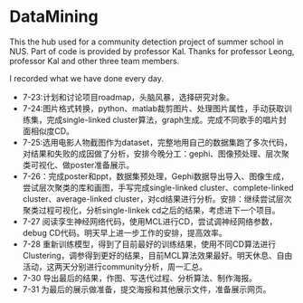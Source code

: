 # DataMining
This the hub used for a community detection project of summer school in NUS. Part of code is provided by professor Kal.
Thanks for professor Leong, professor Kal and other three team members.

I recorded what we have done every day.
* 7-23:计划和讨论项目roadmap，头脑风暴，选择研究对象。
* 7-24:图片格式转换，python、matlab裁剪图片、处理图片属性，手动获取训练集，完成single-linked cluster算法，graph生成。完成不同歌手的唱片封面相似度CD。
* 7-25:选用电影人物截图作为dataset，完整地用自己的数据集跑了多次代码，对结果和失败的成因做了分析，安排今晚分工：gephi、图像预处理、层次聚类可视化、做poster准备展示。
* 7-26：完成poster和ppt，数据集预处理，Gephi数据导出导入、图像生成，尝试层次聚类的库和画图，手写完成single-linked cluster、complete-linked cluster、average-linked cluster，对cd结果进行分析。安排：继续尝试层次聚类过程可视化，分析single-linkek cd之后的结果，考虑进下一个项目。
* 7-27 阅读孪生神经网络代码，使用MCL进行CD，尝试调神经网络参数，debug CD代码。明天早上进一步工作的安排，提高效率。
* 7-28 重新训练模型，得到了目前最好的训练结果，使用不同CD算法进行Clustering，调参得到更好的结果，目前MCL算法效果最好。明天休息、自由活动，这两天分别进行community分析，周一汇总。
* 7-30 导出最后的结果，作图、写迭代过程、分析算法、制作海报。
* 7-31 为最后的展示做准备，提交海报和其他展示文件，准备展示网页。
